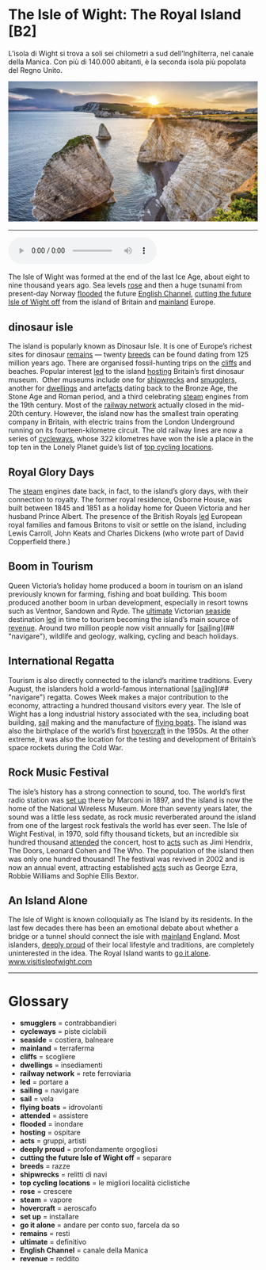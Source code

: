 # The Isle of Wight: The Royal Island   [B2]

L’isola di Wight si trova a soli sei chilometri a sud dell’Inghilterra, nel canale della Manica. Con più di 140.000
abitanti, è la seconda isola più popolata del Regno Unito.

![](The%20Isle%20of%20Wight%20The%20Royal%20Island.jpg)

--------------

<div>
<audio controls autoplay>
    <source src="https://raw.githubusercontent.com/dartie/knowledge-base/main/English/SpeakUp/2023-02/The%20Isle%20of%20Wight%20The%20Royal%20Island.mp3" type="audio/mpeg">
</audio>
</div>


The Isle of Wight was formed at the end of the last Ice Age, about eight to nine thousand years ago. Sea levels [rose](## "crescere") and then a huge tsunami from present-day Norway [flooded](## "inondare") the future [English Channel](## "canale della Manica"), [cutting the future Isle of Wight off](## "separare") from the island of Britain and [mainland](## "terraferma") Europe.

## dinosaur isle
The island is popularly known as Dinosaur Isle. It is one of Europe’s richest sites for dinosaur [remains](## "resti") — twenty [breeds](## "razze") can be found dating from 125 million years ago. There are organised fossil-hunting trips on the [cliffs](## "scogliere") and beaches. Popular interest [led](## "portare a") to the island [hosting](## "ospitare") Britain’s first dinosaur museum. 
Other museums include one for [shipwrecks](## "relitti di navi") and [smugglers](## "contrabbandieri"), another for [dwellings](## "insediamenti") and artef[acts](## "gruppi, artisti") dating back to the Bronze Age, the Stone Age and Roman period, and a third celebrating [steam](## "vapore") engines from the 19th century. Most of the [railway network](## "rete ferroviaria") actually closed in the mid-20th century. However, the island now has the smallest train operating company in Britain, with electric trains from the London Underground running on its fourteen-kilometre circuit. The old railway lines are now a series of [cycleways](## "piste ciclabili"), whose 322 kilometres have won the isle a place in the top ten in the Lonely Planet guide’s list of [top cycling locations](## "le migliori località ciclistiche"). 

## Royal Glory Days
The [steam](## "vapore") engines date back, in fact, to the island’s glory days, with their connection to royalty. The former royal residence, Osborne House, was built between 1845 and 1851 as a holiday home for Queen Victoria and her husband Prince Albert. The presence of the British Royals [led](## "portare a") European royal families and famous Britons to visit or settle on the island, including Lewis Carroll, John Keats and Charles Dickens (who wrote part of David Copperfield there.) 

## Boom in Tourism
Queen Victoria’s holiday home produced a boom in tourism on an island previously known for farming, fishing and boat building. This boom produced another boom in urban development, especially in resort towns such as Ventnor, Sandown and Ryde. The [ultimate](## "definitivo") Victorian [seaside](## "costiera, balneare") destination [led](## "portare a") in time to tourism becoming the island’s main source of [revenue](## "reddito"). Around two million people now visit annually for [[sail](## "vela")ing](## "navigare"), wildlife and geology, walking, cycling and beach holidays. 

## International Regatta
Tourism is also directly connected to the island’s maritime traditions. Every August, the islanders hold a world-famous international [[sail](## "vela")ing](## "navigare") regatta. Cowes Week makes a major contribution to the economy, attracting a hundred thousand visitors every year. The Isle of Wight has a long industrial history associated with the sea, including boat building, [sail](## "vela") making and the manufacture of [flying boats](## "idrovolanti"). The island was also the birthplace of the world’s first [hovercraft](## "aeroscafo") in the 1950s. At the other extreme, it was also the location for the testing and development of Britain’s space rockets during the Cold War.

## Rock Music Festival
The isle’s history has a strong connection to sound, too. The world’s first radio station was [set up](## "installare") there by Marconi in 1897, and the island is now the home of the National Wireless Museum. More than seventy years later, the sound was a little less sedate, as rock music reverberated around the island from one of the largest rock festivals the world has ever seen. The Isle of Wight Festival, in 1970, sold fifty thousand tickets, but an incredible six hundred thousand [attended](## "assistere") the concert, host to [acts](## "gruppi, artisti") such as Jimi Hendrix, The Doors, Leonard Cohen and The Who. The population of the island then was only one hundred thousand! The festival was revived in 2002 and is now an annual event, attracting established [acts](## "gruppi, artisti") such as George Ezra, Robbie Williams and Sophie Ellis Bextor. 

## An Island Alone
The Isle of Wight is known colloquially as The Island by its residents. In the last few decades there has been an emotional debate about whether a bridge or a tunnel should connect the isle with [mainland](## "terraferma") England. Most islanders, [deeply proud](## "profondamente orgogliosi") of their local lifestyle and traditions, are completely uninterested in the idea. The Royal Island wants to [go it alone](## "andare per conto suo, farcela da so").
www.visitisleofwight.com

--------------

<div style = "display:block; clear:both; page-break-after:always;"></div>

# Glossary
* **smugglers** = contrabbandieri
* **cycleways** = piste ciclabili
* **seaside** = costiera, balneare
* **mainland** = terraferma
* **cliffs** = scogliere
* **dwellings** = insediamenti
* **railway network** = rete ferroviaria
* **led** = portare a
* **sailing** = navigare
* **sail** = vela
* **flying boats** = idrovolanti
* **attended** = assistere
* **flooded** = inondare
* **hosting** = ospitare
* **acts** = gruppi, artisti
* **deeply proud** = profondamente orgogliosi
* **cutting the future Isle of Wight off** = separare
* **breeds** = razze
* **shipwrecks** = relitti di navi
* **top cycling locations** = le migliori località ciclistiche
* **rose** = crescere
* **steam** = vapore
* **hovercraft** = aeroscafo
* **set up** = installare
* **go it alone** = andare per conto suo, farcela da so
* **remains** = resti
* **ultimate** = definitivo
* **English Channel** = canale della Manica
* **revenue** = reddito
